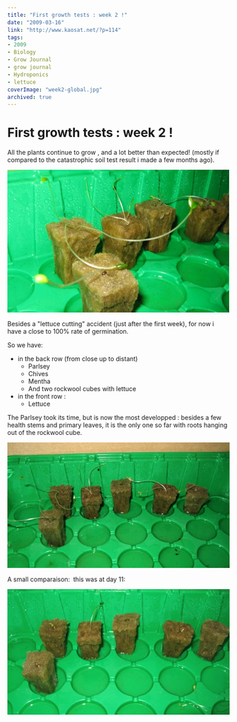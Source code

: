 ```yaml
---
title: "First growth tests : week 2 !"
date: "2009-03-16"
link: "http://www.kaosat.net/?p=114"
tags:
- 2009
- Biology
- Grow Journal
- grow journal
- Hydroponics
- lettuce
coverImage: "week2-global.jpg"
archived: true
---
```




# First growth tests : week 2 ! 

All the plants continue to grow , and a lot better than expected! (mostly if compared to the catastrophic soil test result i made a few months ago).

[![week2-global](./assets/week2-global.jpg "week2-global")](./assets/week2-global.jpg)

Besides a "lettuce cutting" accident (just after the first week), for now i have a close to 100% rate of germination.

So we have:

- in the back row (from close up to distant)
    - Parlsey
    - Chives
    - Mentha
    - And two rockwool cubes with lettuce
- in the front row :
    - Lettuce

The Parlsey took its time, but is now the most developped : besides a few health stems and primary leaves, it is the only one so far with roots hanging out of the rockwool cube.

[![week2-global01](./assets/week2-global01.jpg "week2-global01")](./assets/week2-global01.jpg)

A small comparaison:  this was at day 11:

[![week2-global02-day11](./assets/week2-global02-day11.jpg "week2-global02-day11")](./assets/week2-global02-day11.jpg)
